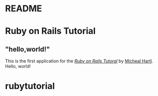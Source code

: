 # README

# Ruby on Rails Tutorial

## "hello,world!"

This is the first application for the
[*Ruby on Rails Tutoral*](http://www.railstutorial.org/)
by [Micheal Hartl](http://www.michaelhartl.com/). Hello, world!
# rubytutorial
